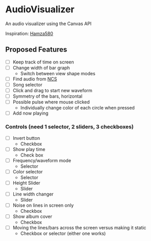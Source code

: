# AudioVisualizer
An audio visualizer using the Canvas API

Inspiration: [Hamza580](http://bit.ly/2EGhG03)

## Proposed Features
- [ ] Keep track of time on screen
- [ ] Change width of bar graph
  - Switch between view shape modes
- [ ] Find audio from [NCS](http://bit.ly/1l3zpKd)
- [ ] Song selector
- [ ] Click and drag to start new waveform
- [ ] Symmetry of the bars, horizontal
- [ ] Possible pulse where mouse clicked
  - Individually change color of each circle when pressed
- [ ] Add now playing  

### Controls (need 1 selector, 2 sliders, 3 checkboxes)
- [ ] Invert button
  - Checkbox
- [ ] Show play time
  - Check box
- [ ] Frequency/waveform mode
  - Selector
- [ ] Color selector 
  - Selector
- [ ] Height Slider 
  - Slider
- [ ] Line width changer 
  - Slider
- [ ] Noise on lines in screen only 
  - Checkbox
- [ ] Show album cover 
  - Checkbox
- [ ] Moving the lines/bars across the screen versus making it static
  - Checkbox or selector (either one works)

